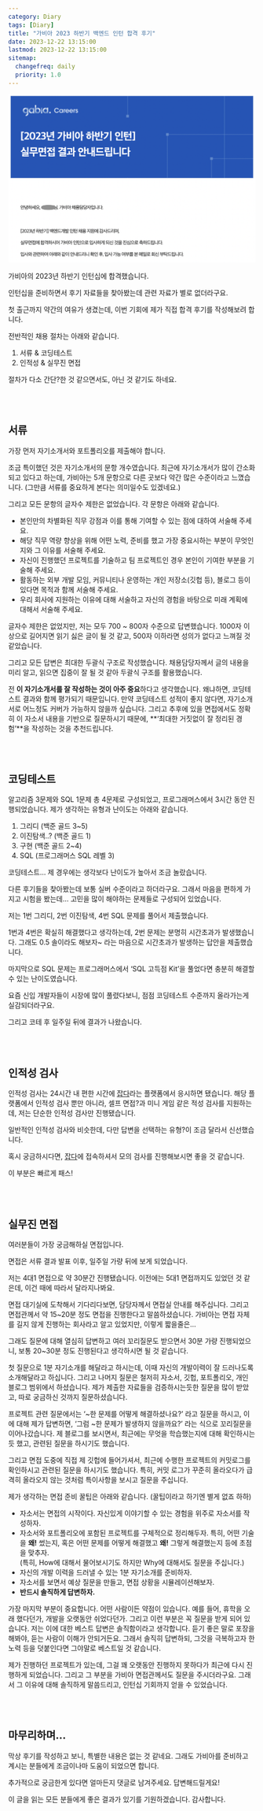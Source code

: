 ```yaml
---
category: Diary
tags: [Diary]
title: "가비아 2023 하반기 백엔드 인턴 합격 후기"
date: 2023-12-22 13:15:00
lastmod: 2023-12-22 13:15:00
sitemap:
  changefreq: daily
  priority: 1.0
---
```


![Untitled](/assets/img/2023-12-22-Diary_Gabia/Untitled.png)

가비아의 2023년 하반기 인턴십에 합격했습니다.

인턴십을 준비하면서 후기 자료들을 찾아봤는데 관련 자료가 별로 없더라구요.

첫 출근까지 약간의 여유가 생겼는데, 이번 기회에 제가 직접 합격 후기를 작성해보려 합니다.

전반적인 채용 절차는 아래와 같습니다.

1. 서류 & 코딩테스트
2. 인적성 & 실무진 면접

절차가 다소 간단?한 것 같으면서도, 아닌 것 같기도 하네요.

<br/><br/>

## 서류

가장 먼저 자기소개서와 포트폴리오를 제출해야 합니다.

조금 특이했던 것은 자기소개서의 문항 개수였습니다. 최근에 자기소개서가 많이 간소화되고 있다고 하는데, 가비아는 5개 문항으로 다른 곳보다 약간 많은 수준이라고 느꼈습니다. (그만큼 서류를 중요하게 본다는 의미일수도 있겠네요.)

그리고 모든 문항의 글자수 제한은 없었습니다. 각 문항은 아래와 같습니다.

- 본인만의 차별화된 직무 강점과 이를 통해 기여할 수 있는 점에 대하여 서술해 주세요.
- 해당 직무 역량 향상을 위해 어떤 노력, 준비를 했고 가장 중요시하는 부분이 무엇인지와 그 이유를 서술해 주세요.
- 자신이 진행했던 프로젝트를 기술하고 팀 프로젝트인 경우 본인이 기여한 부분을 기술해 주세요.
- 활동하는 외부 개발 모임, 커뮤니티나 운영하는 개인 저장소(깃헙 등), 블로그 등이 있다면 목적과 함께 서술해 주세요.
- 우리 회사에 지원하는 이유에 대해 서술하고 자신의 경험을 바탕으로 미래 계획에 대해서 서술해 주세요.

글자수 제한은 없었지만, 저는 모두 700 ~ 800자 수준으로 답변했습니다. 1000자 이상으로 길어지면 읽기 싫은 글이 될 것 같고, 500자 이하라면 성의가 없다고 느껴질 것 같았습니다.

그리고 모든 답변은 최대한 두괄식 구조로 작성했습니다. 채용담당자께서 글의 내용을 미리 알고, 읽으면 집중이 잘 될 것 같아 두괄식 구조를 활용했습니다.

전 **이 자기소개서를 잘 작성하는 것이 아주 중요**하다고 생각했습니다. 왜냐하면, 코딩테스트 결과와 함께 평가되기 때문입니다. 만약 코딩테스트 성적이 좋지 않다면, 자기소개서로 어느정도 커버가 가능하지 않을까 싶습니다. 그리고 추후에 있을 면접에서도 정확히 이 자소서 내용을 기반으로 질문하시기 때문에, **‘최대한 거짓없이 잘 정리된 경험’**을 작성하는 것을 추천드립니다.

<br/><br/>

## 코딩테스트

알고리즘 3문제와 SQL 1문제 총 4문제로 구성되었고, 프로그래머스에서 3시간 동안 진행되었습니다. 제가 생각하는 유형과 난이도는 아래와 같습니다.

1. 그리디 (백준 골드 3~5)
2. 이진탐색..? (백준 골드 1)
3. 구현 (백준 골드 2~4)
4. SQL (프로그래머스 SQL 레벨 3)

코딩테스트… 제 경우에는 생각보다 난이도가 높아서 조금 놀랐습니다.

다른 후기들을 찾아봤는데 보통 실버 수준이라고 하더라구요. 그래서 마음을 편하게 가지고 시험을 봤는데… 고민을 많이 해야하는 문제들로 구성되어 있었습니다.

저는 1번 그리디, 2번 이진탐색, 4번 SQL 문제를 풀어서 제출했습니다.

1번과 4번은 확실히 해결했다고 생각하는데, 2번 문제는 분명히 시간초과가 발생했습니다. 그래도 0.5 솔이라도 해보자~ 라는 마음으로 시간초과가 발생하는 답안을 제출했습니다.

마지막으로 SQL 문제는 프로그래머스에서 ‘SQL 고득점 Kit’을 풀었다면 충분히 해결할 수 있는 난이도였습니다.

요즘 신입 개발자들이 시장에 많이 풀렸다보니, 점점 코딩테스트 수준까지 올라가는게 실감되더라구요.

그리고 코테 후 일주일 뒤에 결과가 나왔습니다.

<br/><br/>

## 인적성 검사

인적성 검사는 24시간 내 편한 시간에 [잡다](https://www.jobda.im/)라는 플랫폼에서 응시하면 됐습니다. 해당 플랫폼에서 인적성 검사 뿐만 아니라, 셀프 면접?과 미니 게임 같은 적성 검사를 지원하는데, 저는 단순한 인적성 검사만 진행됐습니다.

일반적인 인적성 검사와 비슷한데, 다만 답변을 선택하는 유형?이 조금 달라서 신선했습니다.

혹시 궁금하시다면, [잡다](https://www.jobda.im/)에 접속하셔서 모의 검사를 진행해보시면 좋을 것 같습니다.

이 부분은 빠르게 패스!

<br/><br/>

## 실무진 면접

여러분들이 가장 궁금해하실 면접입니다.

면접은 서류 결과 발표 이후, 일주일 가량 뒤에 보게 되었습니다.

저는 4대1 면접으로 약 30분간 진행됐습니다. 이전에는 5대1 면접까지도 있었던 것 같은데, 이건 때에 따라서 달라지나봐요.

면접 대기실에 도착해서 기다리다보면, 담당자께서 면접실 안내를 해주십니다. 그리고 면접관께서 약 15~20분 정도 면접을 진행한다고 말씀하셨습니다. 가비아는 면접 자체를 길지 않게 진행하는 회사라고 알고 있었지만, 이렇게 짧을줄은…

그래도 질문에 대해 열심히 답변하고 여러 꼬리질문도 받으면서 30분 가량 진행되었으니, 보통 20~30분 정도 진행된다고 생각하시면 될 것 같습니다.

첫 질문으로 1분 자기소개를 해달라고 하시는데, 이때 자신의 개발이력이 잘 드러나도록 소개해달라고 하십니다. 그리고 나머지 질문은 철저히 자소서, 깃헙, 포트폴리오, 개인 블로그 범위에서 하셨습니다. 제가 제출한 자료들을 검증하시는듯한 질문을 많이 받았고, 따로 궁금하신 것까지 질문하셨습니다.

프로젝트 관련 질문에서는 ‘~한 문제를 어떻게 해결하셨나요?’ 라고 질문을 하시고, 이에 대해 제가 답변하면, ‘그럼 ~한 문제가 발생하지 않을까요?’ 라는 식으로 꼬리질문을 이어나갔습니다. 제 블로그를 보시면서, 최근에는 무엇을 학습했는지에 대해 확인하시는듯 했고, 관련된 질문을 하시기도 했습니다.

그리고 면접 도중에 직접 제 깃헙에 들어가셔서, 최근에 수행한 프로젝트의 커밋로그를 확인하시고 관련된 질문을 하시기도 했습니다. 특히, 커밋 로그가 꾸준히 올라오다가 급격히 올라오지 않는 것처럼 특이사항을 보시고 질문을 주십니다.

제가 생각하는 면접 준비 꿀팁은 아래와 같습니다. (꿀팁이라고 하기엔 별게 없죠 하하)

- 자소서는 면접의 시작이다. 자신있게 이야기할 수 있는 경험을 위주로 자소서를 작성하자.
- 자소서와 포트폴리오에 포함된 프로젝트를 구체적으로 정리해두자. 특히, 어떤 기술을 **왜!** 썼는지, 혹은 어떤 문제를 어떻게 해결했고 **왜!** 그렇게 해결했는지 등에 초점을 맞추자.  
  (특히, How에 대해서 물어보시기도 하지만 Why에 대해서도 질문을 주십니다.)
- 자신의 개발 이력을 드러낼 수 있는 1분 자기소개를 준비하자.
- 자소서를 보면서 예상 질문을 만들고, 면접 상황을 시뮬레이션해보자.
- **반드시 솔직하게 답변하자.**

가장 마지막 부분이 중요합니다. 어떤 사람이든 약점이 있습니다. 예를 들어, 휴학을 오래 했다던가, 개발을 오랫동안 쉬었다던가. 그리고 이런 부분은 꼭 질문을 받게 되어 있습니다. 저는 이에 대한 베스트 답변은 솔직함이라고 생각합니다. 듣기 좋은 말로 포장을 해봐야, 듣는 사람이 이해가 안되거든요. 그래서 솔직히 답변하되, 그것을 극복하고자 한 노력 등을 덧붙인다면 그야말로 베스트일 것 같습니다.

제가 진행하던 프로젝트가 있는데, 그걸 꽤 오랫동안 진행하지 못하다가 최근에 다시 진행하게 되었습니다. 그리고 그 부분을 가비아 면접관께서도 질문을 주시더라구요. 그래서 그 이유에 대해 솔직하게 말씀드리고, 인턴십 기회까지 얻을 수 있었습니다.

<br/><br/>

## 마무리하며…

막상 후기를 작성하고 보니, 특별한 내용은 없는 것 같네요. 그래도 가비아를 준비하고 계시는 분들에게 조금이나마 도움이 되었으면 합니다.

추가적으로 궁금한게 있다면 얼마든지 댓글로 남겨주세요. 답변해드릴게요!

이 글을 읽는 모든 분들에게 좋은 결과가 있기를 기원하겠습니다. 감사합니다.
